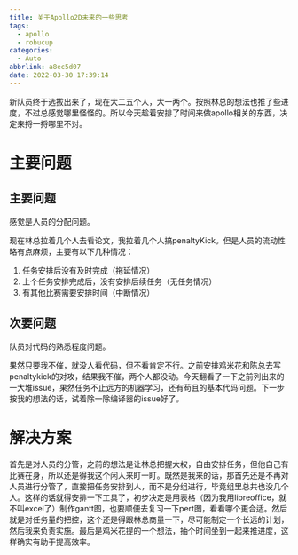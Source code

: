 ```yaml
---
title: 关于Apollo2D未来的一些思考
tags:
  - apollo
  - robucup
categories:
  - Auto
abbrlink: a8ec5d07
date: 2022-03-30 17:39:14
---
```


新队员终于选拔出来了，现在大二五个人，大一两个。按照林总的想法也推了些进度，不过总感觉哪里怪怪的。所以今天趁着安排了时间来做apollo相关的东西，决定来捋一捋哪里不对。

# 主要问题

## 主要问题

感觉是人员的分配问题。

现在林总拉着几个人去看论文，我拉着几个人搞penaltyKick。但是人员的流动性略有点麻烦，主要有以下几种情况：
1. 任务安排后没有及时完成（拖延情况）
2. 上个任务安排完成后，没有安排后续任务（无任务情况）
3. 有其他比赛需要安排时间（中断情况）

## 次要问题

队员对代码的熟悉程度问题。

果然只要我不催，就没人看代码，但不看肯定不行。之前安排鸡米花和陈总去写penaltykick的对攻，结果我不催，两个人都没动。今天翻看了一下之前列出来的一大堆issue，果然任务不止远方的机器学习，还有苟且的基本代码问题。下一步按我的想法的话，试着除一除编译器的issue好了。

# 解决方案

首先是对人员的分管，之前的想法是让林总把握大权，自由安排任务，但他自己有比赛在身，所以还是得我这个闲人来盯一盯。既然是我来的话，那首先还是不再对人员进行分管了，直接把任务安排到人，而不是分组进行，毕竟组里总共也没几个人。这样的话就得安排一下工具了，初步决定是用表格（因为我用libreoffice，就不叫excel了）制作gantt图，也要顺便去复习一下pert图，看看哪个更合适。然后就是对任务量的把控，这个还是得跟林总商量一下，尽可能制定一个长远的计划，然后我来负责实施。最后是鸡米花提的一个想法，抽个时间坐到一起来推进度，这样确实有助于提高效率。


